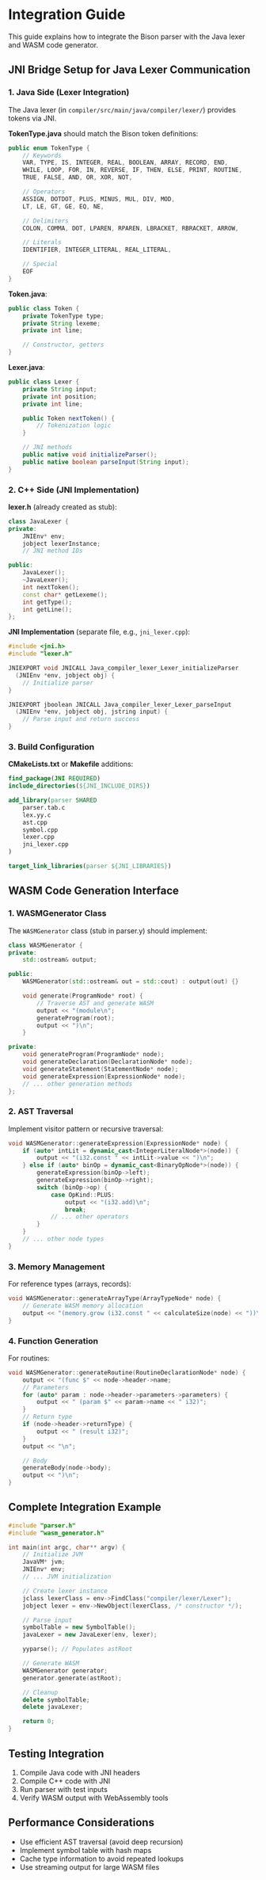 # Integration Guide

This guide explains how to integrate the Bison parser with the Java lexer and WASM code generator.

## JNI Bridge Setup for Java Lexer Communication

### 1. Java Side (Lexer Integration)

The Java lexer (in `compiler/src/main/java/compiler/lexer/`) provides tokens via JNI.

**TokenType.java** should match the Bison token definitions:

```java
public enum TokenType {
    // Keywords
    VAR, TYPE, IS, INTEGER, REAL, BOOLEAN, ARRAY, RECORD, END,
    WHILE, LOOP, FOR, IN, REVERSE, IF, THEN, ELSE, PRINT, ROUTINE,
    TRUE, FALSE, AND, OR, XOR, NOT,

    // Operators
    ASSIGN, DOTDOT, PLUS, MINUS, MUL, DIV, MOD,
    LT, LE, GT, GE, EQ, NE,

    // Delimiters
    COLON, COMMA, DOT, LPAREN, RPAREN, LBRACKET, RBRACKET, ARROW,

    // Literals
    IDENTIFIER, INTEGER_LITERAL, REAL_LITERAL,

    // Special
    EOF
}
```

**Token.java**:
```java
public class Token {
    private TokenType type;
    private String lexeme;
    private int line;

    // Constructor, getters
}
```

**Lexer.java**:
```java
public class Lexer {
    private String input;
    private int position;
    private int line;

    public Token nextToken() {
        // Tokenization logic
    }

    // JNI methods
    public native void initializeParser();
    public native boolean parseInput(String input);
}
```

### 2. C++ Side (JNI Implementation)

**lexer.h** (already created as stub):

```cpp
class JavaLexer {
private:
    JNIEnv* env;
    jobject lexerInstance;
    // JNI method IDs

public:
    JavaLexer();
    ~JavaLexer();
    int nextToken();
    const char* getLexeme();
    int getType();
    int getLine();
};
```

**JNI Implementation** (separate file, e.g., `jni_lexer.cpp`):

```cpp
#include <jni.h>
#include "lexer.h"

JNIEXPORT void JNICALL Java_compiler_lexer_Lexer_initializeParser
  (JNIEnv *env, jobject obj) {
    // Initialize parser
}

JNIEXPORT jboolean JNICALL Java_compiler_lexer_Lexer_parseInput
  (JNIEnv *env, jobject obj, jstring input) {
    // Parse input and return success
}
```

### 3. Build Configuration

**CMakeLists.txt** or **Makefile** additions:

```cmake
find_package(JNI REQUIRED)
include_directories(${JNI_INCLUDE_DIRS})

add_library(parser SHARED
    parser.tab.c
    lex.yy.c
    ast.cpp
    symbol.cpp
    lexer.cpp
    jni_lexer.cpp
)

target_link_libraries(parser ${JNI_LIBRARIES})
```

## WASM Code Generation Interface

### 1. WASMGenerator Class

The `WASMGenerator` class (stub in parser.y) should implement:

```cpp
class WASMGenerator {
private:
    std::ostream& output;

public:
    WASMGenerator(std::ostream& out = std::cout) : output(out) {}

    void generate(ProgramNode* root) {
        // Traverse AST and generate WASM
        output << "(module\n";
        generateProgram(root);
        output << ")\n";
    }

private:
    void generateProgram(ProgramNode* node);
    void generateDeclaration(DeclarationNode* node);
    void generateStatement(StatementNode* node);
    void generateExpression(ExpressionNode* node);
    // ... other generation methods
};
```

### 2. AST Traversal

Implement visitor pattern or recursive traversal:

```cpp
void WASMGenerator::generateExpression(ExpressionNode* node) {
    if (auto* intLit = dynamic_cast<IntegerLiteralNode*>(node)) {
        output << "(i32.const " << intLit->value << ")\n";
    } else if (auto* binOp = dynamic_cast<BinaryOpNode*>(node)) {
        generateExpression(binOp->left);
        generateExpression(binOp->right);
        switch (binOp->op) {
            case OpKind::PLUS:
                output << "(i32.add)\n";
                break;
            // ... other operators
        }
    }
    // ... other node types
}
```

### 3. Memory Management

For reference types (arrays, records):

```cpp
void WASMGenerator::generateArrayType(ArrayTypeNode* node) {
    // Generate WASM memory allocation
    output << "(memory.grow (i32.const " << calculateSize(node) << "))\n";
}
```

### 4. Function Generation

For routines:

```cpp
void WASMGenerator::generateRoutine(RoutineDeclarationNode* node) {
    output << "(func $" << node->header->name;
    // Parameters
    for (auto* param : node->header->parameters->parameters) {
        output << " (param $" << param->name << " i32)";
    }
    // Return type
    if (node->header->returnType) {
        output << " (result i32)";
    }
    output << "\n";

    // Body
    generateBody(node->body);
    output << ")\n";
}
```

## Complete Integration Example

```cpp
#include "parser.h"
#include "wasm_generator.h"

int main(int argc, char** argv) {
    // Initialize JVM
    JavaVM* jvm;
    JNIEnv* env;
    // ... JVM initialization

    // Create lexer instance
    jclass lexerClass = env->FindClass("compiler/lexer/Lexer");
    jobject lexer = env->NewObject(lexerClass, /* constructor */);

    // Parse input
    symbolTable = new SymbolTable();
    javaLexer = new JavaLexer(env, lexer);

    yyparse(); // Populates astRoot

    // Generate WASM
    WASMGenerator generator;
    generator.generate(astRoot);

    // Cleanup
    delete symbolTable;
    delete javaLexer;

    return 0;
}
```

## Testing Integration

1. Compile Java code with JNI headers
2. Compile C++ code with JNI
3. Run parser with test inputs
4. Verify WASM output with WebAssembly tools

## Performance Considerations

- Use efficient AST traversal (avoid deep recursion)
- Implement symbol table with hash maps
- Cache type information to avoid repeated lookups
- Use streaming output for large WASM files

